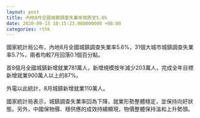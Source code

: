 ```yaml
---
layout: post
title: 內地8月全國城鎮調查失業率微跌至5.6%
date: 2020-09-15 10:15:23.000000000 +08:00
categories: rthk
---
```


國家統計局公布，內地8月全國城鎮調查失業率5.6%，31個大城市城鎮調查失業率5.7%，兩者均較7月回落0.1個百分點。

首8個月全國城鎮新增就業781萬人，新增規模按年減少203萬人，完成全年目標新增就業900萬人以上的87%。

外電以此統計，8月城鎮新增就業110萬人。

國家統計局表示，城鎮調查失業率回為下降，就業形勢整體穩定，並保持向好狀態。另外，中國保物價、穩供應的成效持續顯現，物價整體保持溫和上升勢頭。
